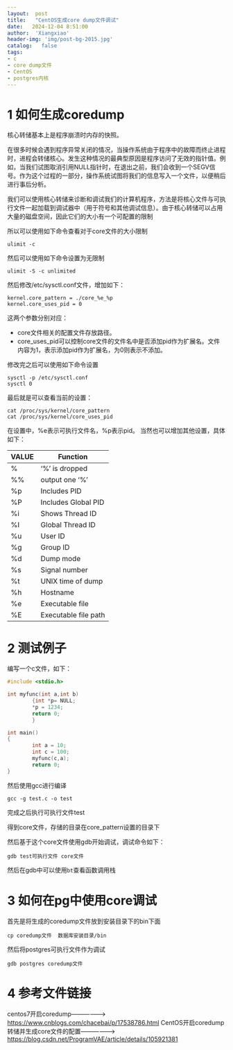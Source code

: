 ```yaml
---
layout:  post
title:   "CentOS生成core dump文件调试"
date:   2024-12-04 8:51:00
author:  'Xiangxiao'
header-img: 'img/post-bg-2015.jpg'
catalog:   false
tags:
- c
- core dump文件
- CentOS
- postgres内核
---
```


# 

# 1 如何生成coredump

核心转储基本上是程序崩溃时内存的快照。

在很多时候会遇到程序异常关闭的情况，当操作系统由于程序中的故障而终止进程时，进程会转储核心。发生这种情况的最典型原因是程序访问了无效的指针值。例如，当我们试图取消引用NULL指针时，在退出之前，我们会收到一个SEGV信号。作为这个过程的一部分，操作系统试图将我们的信息写入一个文件，以便稍后进行事后分析。

我们可以使用核心转储来诊断和调试我们的计算机程序，方法是将核心文件与可执行文件一起加载到调试器中（用于符号和其他调试信息）。由于核心转储可以占用大量的磁盘空间，因此它们的大小有一个可配置的限制

所以可以使用如下命令查看对于core文件的大小限制

```shell
ulimit -c
```

然后可以使用如下命令设置为无限制

```shell
ulimit -S -c unlimited
```

然后修改/etc/sysctl.conf文件，增加如下：

```
kernel.core_pattern = ./core_%e_%p
kernel.core_uses_pid = 0
```

这两个参数分别对应：
- core文件相关的配置文件存放路径。
- core_uses_pid可以控制core文件的文件名中是否添加pid作为扩展名。文件内容为1，表示添加pid作为扩展名，为0则表示不添加。

修改完之后可以使用如下命令设置
```shell
sysctl -p /etc/sysctl.conf
sysctl 0
```

最后就是可以查看当前的设置：
```shell
cat /proc/sys/kernel/core_pattern
cat /proc/sys/kernel/core_uses_pid
```

在设置中，%e表示可执行文件名，%p表示pid。
当然也可以增加其他设置，具体如下：

| VALUE  |  Function  |
| ------ | ---------- |
|  %	 |‘%’ is dropped|
|  %%    |	output one ‘%’|
|  %p    |	Includes PID|
|  %P    |	Includes Global PID|
|  %i    |	Shows Thread ID|
|  %I    |	Global Thread ID|
|  %u    |	User ID|
|  %g    |	Group ID|
|  %d    |	Dump mode|
|  %s    |	Signal number|
|  %t    |	UNIX time of dump|
|  %h    |	Hostname|
|  %e    |	Executable file|
|  %E    |	Executable file path|

# 2 测试例子

编写一个c文件，如下：
```c
#include <stdio.h>

int myfunc(int a,int b)
        {int *p= NULL;
        *p = 1234;
        return 0;
        }

int main()
{
        int a = 10;
        int c = 100;
        myfunc(c,a);
        return 0;
}
```
然后使用gcc进行编译
```shell
gcc -g test.c -o test
```
完成之后执行可执行文件test

得到core文件，存储的目录在core_pattern设置的目录下

然后基于这个core文件使用gdb开始调试，调试命令如下：
```shell
gdb test可执行文件 core文件
```
然后在gdb中可以使用`bt`查看函数调用栈


# 3 如何在pg中使用core调试

首先是将生成的coredump文件放到安装目录下的bin下面
```shell
cp coredump文件  数据库安装目录/bin
```

然后将postgres可执行文件作为调试

```shell
gdb postgres coredump文件
```

# 4 参考文件链接
centos7开启coredump——————>
https://www.cnblogs.com/chacebai/p/17538786.html
CentOS开启coredump转储并生成core文件的配置——————>
https://blog.csdn.net/ProgramVAE/article/details/105921381